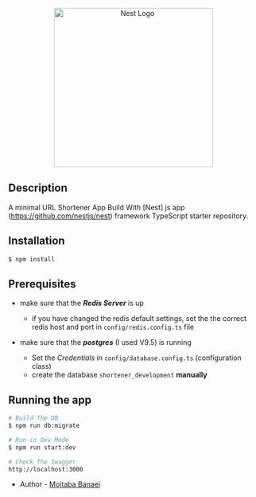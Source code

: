<p align="center">
  <a href="http://nestjs.com/" target="blank"><img src="https://nestjs.com/img/logo_text.svg" width="320" alt="Nest Logo" /></a>
</p>

## Description

A minimal URL Shortener  App Build With  [Nest] js app (https://github.com/nestjs/nest) framework TypeScript starter repository.

## Installation

```bash
$ npm install
```

## Prerequisites

- make sure that the ***Redis Server*** is up 
  
  -  if you have changed the redis default settings, set the the correct redis host and port in `config/redis.config.ts` file 
  
- make sure that the ***postgres*** (I used V9.5) is running 
  - Set the *Credentials* in `config/database.config.ts` (configuration class)
  - create the database `shortener_development` **manually** 
  
  



## Running the app

```bash
# Build The DB
$ npm run db:migrate

# Run in Dev Mode
$ npm run start:dev

# Check The Swagger 
http://localhost:3000

```



- Author - [Mojtaba Banaei](https://banaie.ir)

